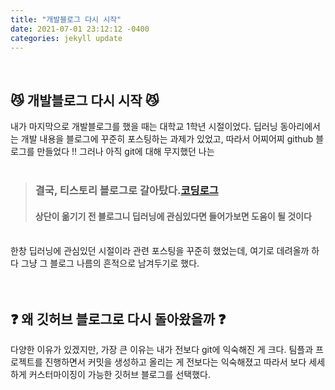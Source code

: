 ```yaml
---
title: "개발블로그 다시 시작"
date: 2021-07-01 23:12:12 -0400
categories: jekyll update
---
```


<br>

## 😼 개발블로그 다시 시작 😼

내가 마지막으로 개발블로그를 했을 때는 대학교 1학년 시절이었다.
딥러닝 동아리에서는 개발 내용을 블로그에 꾸준히 포스팅하는 과제가 있었고,
따라서 어찌어찌 github 블로그를 만들었다 !!
그러나 아직 git에 대해 무지했던 나는
<br><br>


> ### **결국, 티스토리 블로그로 갈아탔다.[코딩로그](https://jumpjump3030.tistory.com/)**
> #### 상단이 옮기기 전 블로그니 딥러닝에 관심있다면 들어가보면 도움이 될 것이다

<br>한창 딥러닝에 관심있던 시절이라 관련 포스팅을 꾸준히 했었는데, 여기로 데려올까 하다 그냥 그 블로그 나름의 흔적으로 남겨두기로 했다.<br><br><br>

## ❓ 왜 깃허브 블로그로 다시 돌아왔을까 ❓

다양한 이유가 있겠지만, 가장 큰 이유는 내가 전보다 git에 익숙해진 게 크다.
팀플과 프로젝트를 진행하면서 커밋을 생성하고 올리는 게 전보다는 익숙해졌고 따라서 보다 세세하게 커스터마이징이 가능한 깃허브 블로그를 선택했다.